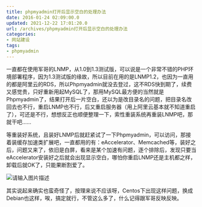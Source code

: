 ```yaml
---
title: phpmyadmin打开后显示空白的处理办法
date: 2016-01-24 02:09:00.0
updated: 2021-12-22 17:01:20.0
url: /archives/phpmyadmin打开后显示空白的处理办法
categories: 
- 网站建设
tags: 
- phpmyadmin
---
```


<p>一直都在使用军哥的LNMP，从1.0到1.3测试版，可以说是一个非常不错的PHP环境部署程序，因为1.3测试版的缘故，所以目前在用的是LNMP1.2，也因为一直用的都是阿里云的RDS，所以Phpmyadmin就没去登过，这不RDS快到期了，续费又感觉贵，只好重新用起MySQL了，那用MySQL最方便的当然就是Phpmyadmin了，结果打开后一片空白，还以为是改目录名的问题，把目录名改回去也不行，重启LNMP也不行，后又重启服务器（用上阿里云基本就不知道重启了），可还是不行，想想反正也顺便整理一下，索性重装系统再重装LNMP吧，那就干吧……</p><p>等重装好系统，且装好LNMP后就赶紧试了一下Phpmyadmin，可以访问，那接着装缓存加速类扩展吧，一直都用的有：eAccelerator、Memcached等，装好之后，问题又来了，依旧是白屏，看来是某个加速有问题，逐个排除后，发现只要当eAccelerator安装好之后就会出现显示空白，哪怕你重启LNMP还是主机都之样，卸载后就OK了，只能果断割爱了。</p><p><img src="https://cdn.uu126.cn/wp-content/uploads/2016/01/lnmp.png" alt="请输入图片描述" title="请输入图片描述"> </p><p>其实说起来确实也蛮奇怪了，按理来说不应该呀，Centos下出现这样问题，换成Debian也这样，唉，搞定就行，不管这么多了，什么记得跟军哥反映反映。</p>